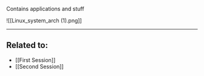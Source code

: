 Contains applications and stuff






![[Linux_system_arch (1).png]]






---
## Related to:
- [[First Session]]
- [[Second Session]]